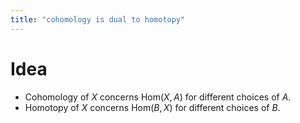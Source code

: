 ```yaml
---
title: "cohomology is dual to homotopy"
---
```


# Idea
- Cohomology of $X$ concerns $\text{Hom}(X,A)$ for different choices of $A$.
- Homotopy of $X$ concerns $\text{Hom}(B,X)$ for different choices of $B$.